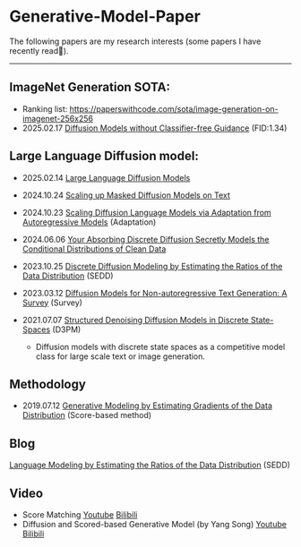 # Generative-Model-Paper

The following papers are my research interests (some papers I have recently read🥸).

---
## ImageNet Generation SOTA:
+ Ranking list: https://paperswithcode.com/sota/image-generation-on-imagenet-256x256
+ 2025.02.17 [Diffusion Models without Classifier-free Guidance](https://arxiv.org/abs/2502.12154v1) (FID:1.34)

## Large Language Diffusion model:
+ 2025.02.14 [Large Language Diffusion Models](https://arxiv.org/pdf/2502.09992)
+ 2024.10.24 [Scaling up Masked Diffusion Models on Text](https://arxiv.org/abs/2410.18514)
+ 2024.10.23 [Scaling Diffusion Language Models via Adaptation from Autoregressive Models](https://arxiv.org/abs/2410.17891) (Adaptation)
+ 2024.06.06 [Your Absorbing Discrete Diffusion Secretly Models the Conditional Distributions of Clean Data](https://arxiv.org/abs/2406.03736)
+ 2023.10.25 [Discrete Diffusion Modeling by Estimating the Ratios of the Data Distribution](https://arxiv.org/abs/2310.16834) (SEDD)

+ 2023.03.12 [Diffusion Models for Non-autoregressive Text Generation: A Survey](https://arxiv.org/abs/2303.06574) (Survey)
+ 2021.07.07 [Structured Denoising Diffusion Models in Discrete State-Spaces](https://arxiv.org/abs/2107.03006) (D3PM)
  + Diffusion models with discrete state spaces as a competitive model class for large scale text or image generation.


## Methodology
+ 2019.07.12 [Generative Modeling by Estimating Gradients of the Data Distribution](https://arxiv.org/abs/1907.05600) (Score-based method)



## Blog
[Language Modeling by Estimating the Ratios of the Data Distribution](https://aaronlou.com/blog/2024/discrete-diffusion/) (SEDD)

## Video
+ Score Matching [Youtube](https://www.youtube.com/watch?v=B4oHJpEJBAA) [Bilibili](https://www.bilibili.com/video/BV1h8FZeBEqj?vd_source=5519a229401f5e71a4a2b1c367c2a569)
+ Diffusion and Scored-based Generative Model (by Yang Song) [Youtube](https://www.youtube.com/watch?v=wMmqCMwuM2Q) [Bilibili](https://www.bilibili.com/video/BV1LpNweeE3q?vd_source=5519a229401f5e71a4a2b1c367c2a569)
